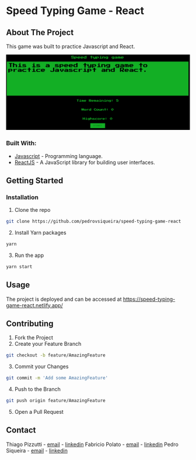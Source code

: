 # Speed Typing Game - React


## About The Project
This game was built to practice Javascript and React. 


![Desktop views](public/screenshot.png)

### Built With:

* [Javascript](https://nodejs.org/en/) - Programming language.
* [ReactJS](https://expressjs.com/pt-br/) - A JavaScript library for building user interfaces.


<!-- GETTING STARTED -->
## Getting Started

### Installation

1. Clone the repo
```sh
git clone https://github.com/pedrovsiqueira/speed-typing-game-react
```
2. Install Yarn packages
```sh
yarn
```
3. Run the app
```sh
yarn start
```

<!-- USAGE EXAMPLES -->
## Usage

The project is deployed and can be accessed at https://speed-typing-game-react.netlify.app/


<!-- CONTRIBUTING -->
## Contributing


1. Fork the Project
2. Create your Feature Branch
```sh
git checkout -b feature/AmazingFeature
```
3. Commit your Changes
```sh
git commit -m 'Add some AmazingFeature'
```
4. Push to the Branch
```sh
git push origin feature/AmazingFeature
```
5. Open a Pull Request



<!-- CONTACT -->
## Contact

Thiago Pizzutti - [email](mailto:tpizzutti@gmail.com) - [linkedin](https://www.linkedin.com/in/tpizzutti/)
Fabricio Polato - [email](mailto:fabriciopolato@gmail.com) - [linkedin](https://www.linkedin.com/in/fabriciopolato/)
Pedro Siqueira - [email](mailto:pedro.v.siqueira@gmail.com) - [linkedin](https://www.linkedin.com/in/pedrovsiqueira/)

